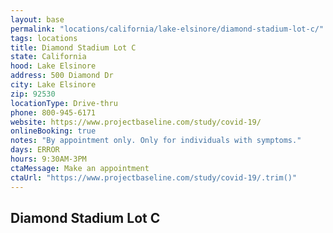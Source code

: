 ```yaml
---
layout: base
permalink: "locations/california/lake-elsinore/diamond-stadium-lot-c/"
tags: locations
title: Diamond Stadium Lot C
state: California
hood: Lake Elsinore
address: 500 Diamond Dr
city: Lake Elsinore
zip: 92530
locationType: Drive-thru
phone: 800-945-6171
website: https://www.projectbaseline.com/study/covid-19/
onlineBooking: true
notes: "By appointment only. Only for individuals with symptoms."
days: ERROR
hours: 9:30AM-3PM
ctaMessage: Make an appointment
ctaUrl: "https://www.projectbaseline.com/study/covid-19/.trim()"
---
```

## Diamond Stadium Lot C